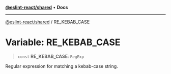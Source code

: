 [**@eslint-react/shared**](../README.md) • **Docs**

***

[@eslint-react/shared](../README.md) / RE\_KEBAB\_CASE

# Variable: RE\_KEBAB\_CASE

> `const` **RE\_KEBAB\_CASE**: `RegExp`

Regular expression for matching a kebab-case string.
